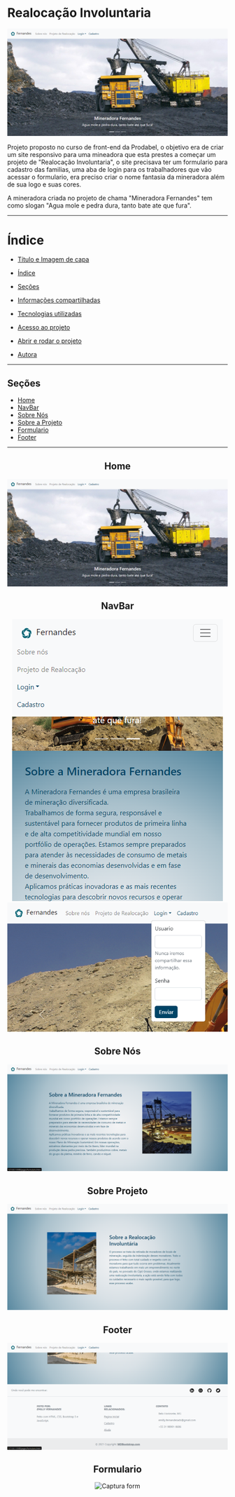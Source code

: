 # Realocação Involuntaria

<img src="images\screenshots\Captura tela inicio.png"/>

Projeto proposto no curso de front-end da Prodabel, o objetivo era de criar um site responsivo para uma mineadora que esta prestes a começar um projeto de "Realocação Involuntaria", o site precisava ter um formulario para cadastro das familias, uma aba de login para os trabalhadores que vão acessar o formulario, era preciso criar o nome fantasia da mineradora além de sua logo e suas cores.

A mineradora criada no projeto de chama "Mineradora Fernandes" tem como slogan "Agua mole e pedra dura, tanto bate ate que fura".

---
# Índice 
* [Título e Imagem de capa](#realocação-involuntaria)
* [Índice](#índice)

* [Seções](#seções)
* [Informações compartilhadas](#informacoes-compartilhadas)

* [Tecnologias utilizadas](#tecnologias-utilizadas)
* [Acesso ao projeto](#acesso-ao-projeto)
* [Abrir e rodar o projeto](#abrir-e-rodar-o-projeto)
* [Autora](#autora)

---
## Seções
* [Home](#home)
* [NavBar](#navbar)
* [Sobre Nós](#sobre-nós)
* [Sobre a Projeto](#sobre-projeto)
* [Formulario](#formulario)
* [Footer](#footer)

---
<div align= "center">

## Home
</div>

<img src="images\screenshots\Captura tela inicio.png"/>




<div align= "center">

## NavBar

<img src="images\screenshots\Captura navbar responsiva.png"/>
<img src="images\screenshots\Captura navbar.png"/>
</div>

<div align= "center">

## Sobre Nós

<img src="images\screenshots\Captura sobre empresa.png"/>
</div>

<div align= "center">

## Sobre Projeto

<img src="images\screenshots\Captura sobre realocacao.png"/>
</div>

<div align= "center">

## Footer

<img src="images\screenshots\Captura footer.png"/>
</div>

<div align= "center">

## Formulario

![Captura form](https://user-images.githubusercontent.com/115494759/234690607-2c9ae92e-3259-4852-a157-09bfb1a144a0.png)




</div>



